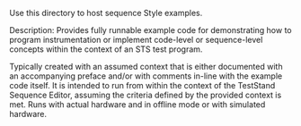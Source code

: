 Use this directory to host sequence Style examples.

Description:
Provides fully runnable example code for demonstrating how to program instrumentation or implement code-level or sequence-level concepts within the context of an STS test program.

Typically created with an assumed context that is either documented with an accompanying preface and/or with comments in-line with the example code itself. It is intended to run from within the context of the TestStand Sequence Editor, assuming the criteria defined by the provided context is met. Runs with actual hardware and in offline mode or with simulated hardware.
